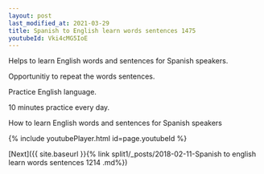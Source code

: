 ```yaml
---
layout: post
last_modified_at: 2021-03-29
title: Spanish to English learn words sentences 1475 
youtubeId: Vki4cMG5IoE
---
```

 
 
Helps to learn English words and sentences for Spanish speakers.

Opportunitiy to repeat the words sentences. 

Practice English language. 
 
10 minutes practice every day. 
 
How to learn English words and sentences for Spanish speakers 
 
{% include youtubePlayer.html id=page.youtubeId %}
 
 
[Next]({{ site.baseurl }}{% link  split1/_posts/2018-02-11-Spanish to english learn words sentences 1214 .md%})
 
